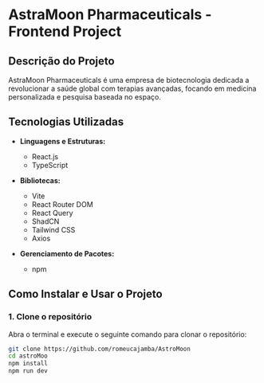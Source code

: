 # AstraMoon Pharmaceuticals - Frontend Project

## Descrição do Projeto
AstraMoon Pharmaceuticals é uma empresa de biotecnologia dedicada a revolucionar a saúde global com terapias avançadas, focando em medicina personalizada e pesquisa baseada no espaço.

## Tecnologias Utilizadas
- **Linguagens e Estruturas:**
  - React.js
  - TypeScript

- **Bibliotecas:**
  - Vite
  - React Router DOM
  - React Query
  - ShadCN
  - Tailwind CSS
  - Axios

- **Gerenciamento de Pacotes:**
  - npm

## Como Instalar e Usar o Projeto

### 1. Clone o repositório
Abra o terminal e execute o seguinte comando para clonar o repositório:
```bash
git clone https://github.com/romeucajamba/AstroMoon
cd astroMoo
npm install
npm run dev